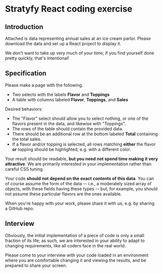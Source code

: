 # Stratyfy React coding exercise

## Introduction

Attached is data representing annual sales at an ice cream parlor.  Please download the data and set up a React project to display it.

We don't want to take up very much of your time; if you find yourself done pretty quickly, that's intentional!

## Specification

Please make a page with the following.

* Two selects with the labels **Flavor** and **Toppings**
* A table with columns labeled **Flavor**, **Toppings**, and **Sales**

Desired behaviors:

* The "Flavor" select should allow you to select nothing, or one of the flavors present in the data, and likewise with "Toppings".
* The rows of the table should contain the provided data.
* There should be an additional row at the bottom labeled **Total** containing the total sales.
* If a flavor and/or topping is selected, all rows matching **either** the flavor **or** topping should be highlighted, e.g. with a different color.

Your result should be readable, **but you need not spend time making it very attractive**.  We are primarily interested in your implementation rather than careful CSS tuning.

Your code **should not depend on the exact contents of this data**.  You can of course assume the form of the data -- i.e., a moderately sized array of objects, with these fields having these types -- but, for example, you should not assume these particular flavors are the ones available.

When you're happy with your work, please share it with us, e.g. by sharing a GitHub repo.

## Interview

Obviously, the initial implementation of a piece of code is only a small fraction of its life; as such, we are interested in your ability to adapt to changing requirements, like all coders face in the real world.

Please come to your interview with your code loaded in an environment where you are comfortable changing it and viewing the results, and be prepared to share your screen.

